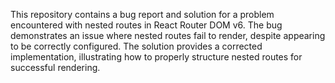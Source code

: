This repository contains a bug report and solution for a problem encountered with nested routes in React Router DOM v6.  The bug demonstrates an issue where nested routes fail to render, despite appearing to be correctly configured. The solution provides a corrected implementation, illustrating how to properly structure nested routes for successful rendering.